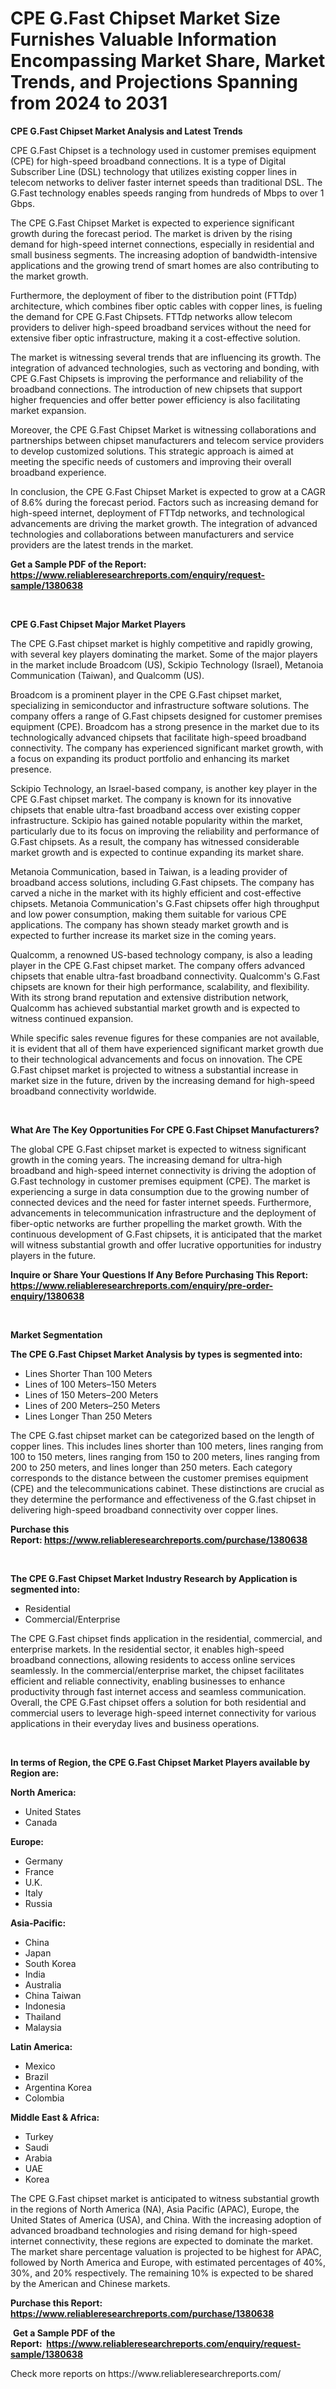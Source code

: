 <p><h1>CPE G.Fast Chipset Market Size Furnishes Valuable Information Encompassing Market Share, Market Trends, and Projections Spanning from 2024 to 2031</h1></p><p><strong>CPE G.Fast Chipset Market Analysis and Latest Trends</strong></p>
<p><p>CPE G.Fast Chipset is a technology used in customer premises equipment (CPE) for high-speed broadband connections. It is a type of Digital Subscriber Line (DSL) technology that utilizes existing copper lines in telecom networks to deliver faster internet speeds than traditional DSL. The G.Fast technology enables speeds ranging from hundreds of Mbps to over 1 Gbps.</p><p>The CPE G.Fast Chipset Market is expected to experience significant growth during the forecast period. The market is driven by the rising demand for high-speed internet connections, especially in residential and small business segments. The increasing adoption of bandwidth-intensive applications and the growing trend of smart homes are also contributing to the market growth.</p><p>Furthermore, the deployment of fiber to the distribution point (FTTdp) architecture, which combines fiber optic cables with copper lines, is fueling the demand for CPE G.Fast Chipsets. FTTdp networks allow telecom providers to deliver high-speed broadband services without the need for extensive fiber optic infrastructure, making it a cost-effective solution.</p><p>The market is witnessing several trends that are influencing its growth. The integration of advanced technologies, such as vectoring and bonding, with CPE G.Fast Chipsets is improving the performance and reliability of the broadband connections. The introduction of new chipsets that support higher frequencies and offer better power efficiency is also facilitating market expansion.</p><p>Moreover, the CPE G.Fast Chipset Market is witnessing collaborations and partnerships between chipset manufacturers and telecom service providers to develop customized solutions. This strategic approach is aimed at meeting the specific needs of customers and improving their overall broadband experience.</p><p>In conclusion, the CPE G.Fast Chipset Market is expected to grow at a CAGR of 8.6% during the forecast period. Factors such as increasing demand for high-speed internet, deployment of FTTdp networks, and technological advancements are driving the market growth. The integration of advanced technologies and collaborations between manufacturers and service providers are the latest trends in the market.</p></p>
<p><strong>Get a Sample PDF of the Report:&nbsp; <a href="https://www.reliableresearchreports.com/enquiry/request-sample/1380638">https://www.reliableresearchreports.com/enquiry/request-sample/1380638</a></strong></p>
<p>&nbsp;</p>
<p><strong>CPE G.Fast Chipset Major Market Players</strong></p>
<p><p>The CPE G.Fast chipset market is highly competitive and rapidly growing, with several key players dominating the market. Some of the major players in the market include Broadcom (US), Sckipio Technology (Israel), Metanoia Communication (Taiwan), and Qualcomm (US).</p><p>Broadcom is a prominent player in the CPE G.Fast chipset market, specializing in semiconductor and infrastructure software solutions. The company offers a range of G.Fast chipsets designed for customer premises equipment (CPE). Broadcom has a strong presence in the market due to its technologically advanced chipsets that facilitate high-speed broadband connectivity. The company has experienced significant market growth, with a focus on expanding its product portfolio and enhancing its market presence.</p><p>Sckipio Technology, an Israel-based company, is another key player in the CPE G.Fast chipset market. The company is known for its innovative chipsets that enable ultra-fast broadband access over existing copper infrastructure. Sckipio has gained notable popularity within the market, particularly due to its focus on improving the reliability and performance of G.Fast chipsets. As a result, the company has witnessed considerable market growth and is expected to continue expanding its market share.</p><p>Metanoia Communication, based in Taiwan, is a leading provider of broadband access solutions, including G.Fast chipsets. The company has carved a niche in the market with its highly efficient and cost-effective chipsets. Metanoia Communication's G.Fast chipsets offer high throughput and low power consumption, making them suitable for various CPE applications. The company has shown steady market growth and is expected to further increase its market size in the coming years.</p><p>Qualcomm, a renowned US-based technology company, is also a leading player in the CPE G.Fast chipset market. The company offers advanced chipsets that enable ultra-fast broadband connectivity. Qualcomm's G.Fast chipsets are known for their high performance, scalability, and flexibility. With its strong brand reputation and extensive distribution network, Qualcomm has achieved substantial market growth and is expected to witness continued expansion.</p><p>While specific sales revenue figures for these companies are not available, it is evident that all of them have experienced significant market growth due to their technological advancements and focus on innovation. The CPE G.Fast chipset market is projected to witness a substantial increase in market size in the future, driven by the increasing demand for high-speed broadband connectivity worldwide.</p></p>
<p>&nbsp;</p>
<p><strong>What Are The Key Opportunities For CPE G.Fast Chipset Manufacturers?</strong></p>
<p><p>The global CPE G.Fast chipset market is expected to witness significant growth in the coming years. The increasing demand for ultra-high broadband and high-speed internet connectivity is driving the adoption of G.Fast technology in customer premises equipment (CPE). The market is experiencing a surge in data consumption due to the growing number of connected devices and the need for faster internet speeds. Furthermore, advancements in telecommunication infrastructure and the deployment of fiber-optic networks are further propelling the market growth. With the continuous development of G.Fast chipsets, it is anticipated that the market will witness substantial growth and offer lucrative opportunities for industry players in the future.</p></p>
<p><strong>Inquire or Share Your Questions If Any Before Purchasing This Report: <a href="https://www.reliableresearchreports.com/enquiry/pre-order-enquiry/1380638">https://www.reliableresearchreports.com/enquiry/pre-order-enquiry/1380638</a></strong></p>
<p>&nbsp;</p>
<p><strong>Market Segmentation</strong></p>
<p><strong>The CPE G.Fast Chipset Market Analysis by types is segmented into:</strong></p>
<p><ul><li>Lines Shorter Than 100 Meters</li><li>Lines of 100 Meters–150 Meters</li><li>Lines of 150 Meters–200 Meters</li><li>Lines of 200 Meters–250 Meters</li><li>Lines Longer Than 250 Meters</li></ul></p>
<p><p>The CPE G.fast chipset market can be categorized based on the length of copper lines. This includes lines shorter than 100 meters, lines ranging from 100 to 150 meters, lines ranging from 150 to 200 meters, lines ranging from 200 to 250 meters, and lines longer than 250 meters. Each category corresponds to the distance between the customer premises equipment (CPE) and the telecommunications cabinet. These distinctions are crucial as they determine the performance and effectiveness of the G.fast chipset in delivering high-speed broadband connectivity over copper lines.</p></p>
<p><strong>Purchase this Report:&nbsp;<a href="https://www.reliableresearchreports.com/purchase/1380638">https://www.reliableresearchreports.com/purchase/1380638</a></strong></p>
<p>&nbsp;</p>
<p><strong>The CPE G.Fast Chipset Market Industry Research by Application is segmented into:</strong></p>
<p><ul><li>Residential</li><li>Commercial/Enterprise</li></ul></p>
<p><p>The CPE G.Fast chipset finds application in the residential, commercial, and enterprise markets. In the residential sector, it enables high-speed broadband connections, allowing residents to access online services seamlessly. In the commercial/enterprise market, the chipset facilitates efficient and reliable connectivity, enabling businesses to enhance productivity through fast internet access and seamless communication. Overall, the CPE G.Fast chipset offers a solution for both residential and commercial users to leverage high-speed internet connectivity for various applications in their everyday lives and business operations.</p></p>
<p>&nbsp;</p>
<p><strong>In terms of Region, the CPE G.Fast Chipset Market Players available by Region are:</strong></p>
<p>
    <p> <strong> North America: </strong>
        <ul>
            <li>United States</li>
            <li>Canada</li>
        </ul>
        </p> 
    <p> <strong> Europe: </strong>
        <ul>
            <li>Germany</li>
            <li>France</li>
            <li>U.K.</li>
            <li>Italy</li>
            <li>Russia</li>
        </ul>
        </p> 
    <p> <strong> Asia-Pacific: </strong>
        <ul>
            <li>China</li>
            <li>Japan</li>
            <li>South Korea</li>
            <li>India</li>
            <li>Australia</li>
            <li>China Taiwan</li>
            <li>Indonesia</li>
            <li>Thailand</li>
            <li>Malaysia</li>
        </ul>
        </p> 
    <p> <strong> Latin America: </strong>
        <ul>
            <li>Mexico</li>
            <li>Brazil</li>
            <li>Argentina Korea</li>
            <li>Colombia</li>
        </ul>
        </p> 
    <p> <strong> Middle East & Africa: </strong>
        <ul>
            <li>Turkey</li>
            <li>Saudi</li>
            <li>Arabia</li>
            <li>UAE</li>
            <li>Korea</li>
        </ul>
    </p>
    </p>
<p><p>The CPE G.Fast chipset market is anticipated to witness substantial growth in the regions of North America (NA), Asia Pacific (APAC), Europe, the United States of America (USA), and China. With the increasing adoption of advanced broadband technologies and rising demand for high-speed internet connectivity, these regions are expected to dominate the market. The market share percentage valuation is projected to be highest for APAC, followed by North America and Europe, with estimated percentages of 40%, 30%, and 20% respectively. The remaining 10% is expected to be shared by the American and Chinese markets.</p></p>
<p><strong>Purchase this Report: <a href="https://www.reliableresearchreports.com/purchase/1380638">https://www.reliableresearchreports.com/purchase/1380638</a></strong></p>
<p>&nbsp;<strong>Get a Sample PDF of the Report:&nbsp;&nbsp;<a href="https://www.reliableresearchreports.com/enquiry/request-sample/1380638">https://www.reliableresearchreports.com/enquiry/request-sample/1380638</a></strong></p>
<p><strong></strong></p>
<p>Check more reports on https://www.reliableresearchreports.com/</p>